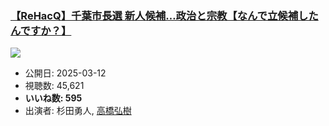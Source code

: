 ### [【ReHacQ】千葉市長選 新人候補…政治と宗教【なんで立候補したんですか？】](https://www.youtube.com/watch?v=-Nk5twnxbWo)
[![](https://img.youtube.com/vi/-Nk5twnxbWo/sddefault.jpg)](https://www.youtube.com/watch?v=-Nk5twnxbWo)
-   公開日: 2025-03-12
-   視聴数: 45,621
-   **いいね数: 595**
-   出演者: 杉田勇人, [高橋弘樹](/rehacq_fan/people/高橋弘樹 "wikilink")
